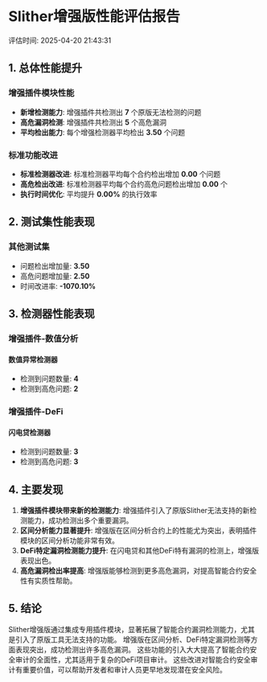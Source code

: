 # Slither增强版性能评估报告

评估时间: 2025-04-20 21:43:31

## 1. 总体性能提升

### 增强插件模块性能

- **新增检测能力**: 增强插件共检测出 **7** 个原版无法检测的问题
- **高危漏洞检测**: 增强插件共检测出 **5** 个高危漏洞
- **平均检出能力**: 每个增强检测器平均检出 **3.50** 个问题

### 标准功能改进

- **标准检测器改进**: 标准检测器平均每个合约检出增加 **0.00** 个问题
- **高危检出改进**: 标准检测器平均每个合约高危问题检出增加 **0.00** 个
- **执行时间优化**: 平均提升 **0.00%** 的执行效率

## 2. 测试集性能表现

### 其他测试集

- 问题检出增加量: **3.50**
- 高危问题增加量: **2.50**
- 时间改进率: **-1070.10%**

## 3. 检测器性能表现

### 增强插件-数值分析

#### 数值异常检测器

- 检测到问题数量: **4**
- 检测到高危问题: **2**

### 增强插件-DeFi

#### 闪电贷检测器

- 检测到问题数量: **3**
- 检测到高危问题: **3**

## 4. 主要发现

1. **增强插件模块带来新的检测能力**: 增强插件引入了原版Slither无法支持的新检测能力，成功检测出多个重要漏洞。
2. **区间分析能力显著提升**: 增强版在区间分析合约上的性能尤为突出，表明插件模块的区间分析功能非常有效。
3. **DeFi特定漏洞检测能力提升**: 在闪电贷和其他DeFi特有漏洞的检测上，增强版表现出色。
4. **高危漏洞检出率提高**: 增强版能够检测到更多高危漏洞，对提高智能合约安全性有实质性帮助。

## 5. 结论

Slither增强版通过集成专用插件模块，显著拓展了智能合约漏洞检测能力，尤其是引入了原版工具无法支持的功能。
增强版在区间分析、DeFi特定漏洞检测等方面表现突出，成功检测出许多高危漏洞。
这些功能的引入大大提高了智能合约安全审计的全面性，尤其适用于复杂的DeFi项目审计。
这些改进对智能合约安全审计有重要价值，可以帮助开发者和审计人员更早地发现潜在安全风险。